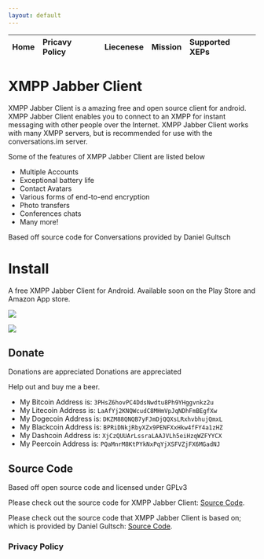 ```yaml
---
layout: default
---
```


| Home | Pricavy Policy | Liecenese| Mission | Supported XEPs |
|:-----|:---------------|:---------|:--------|:---------------|

# [](#header-1)XMPP Jabber Client

XMPP Jabber Client is a amazing free and open source client for android. XMPP Jabber Client enables you to connect to an XMPP for instant messaging with other people over the Internet. XMPP Jabber Client works with many XMPP servers, but is recommended for use with the conversations.im server.

Some of the features of XMPP Jabber Client are listed below

*   Multiple Accounts
*   Exceptional battery life
*   Contact Avatars
*   Various forms of end-to-end encryption
*   Photo transfers
*   Conferences chats
*   Many more!

Based off source code for Conversations provided by Daniel Gultsch

# [](#header-1)Install

A free XMPP Jabber Client for Android. Available soon on the Play Store and Amazon App store.

[<img src="https://conversations.im/images/en-play-badge.png">](https://play.google.com/store/apps/details?id=com.KDJStudios.XMPPJabberClient)

[<img src="https://images-na.ssl-images-amazon.com/images/G/01/AmazonMobileApps/amazon-apps-store-us-black.png">](http://a.co/0nId7Og)


## [](#header-2)Donate

Donations are appreciated Donations are appreciated 

Help out and buy me a beer.

*   My Bitcoin Address is: `3PHsZ6hovPC4DdsNwdtu8Ph9YHggvnkz2u`
*   My Litecoin Address is: `LaAfYj2KNQWcudC8MHmVpJqNDhFmBEgfXw`
*   My Dogecoin Address is: `DKZM88QNQB7yFJmDjQQXsLRxhvbhujQmxL`
*   My Blackcoin Address is: `BPRiDNkjRbyXZx9PENFXxHkw4fFY4a1zHZ`
*   My Dashcoin Address is: `XjCzQUUArLssraLAAJVLh5eiHzqWZFYYCX`
*   My Peercoin Address is: `PQaMnrM8KtPYkNxPqYjXSFVZjFX6MGadNJ`

## [](#header-2)Source Code

Based off open source code and licensed under GPLv3

Please check out the source code for XMPP Jabber Client: [Source Code](https://github.com/TheKyleJohnson90/XMPPJabberClient).

Please check out the source code that XMPP Jabber Client is based on; which is provided by Daniel Gultsch: [Source Code](https://github.com/siacs/Conversations).

### [](#header-3)Privacy Policy
